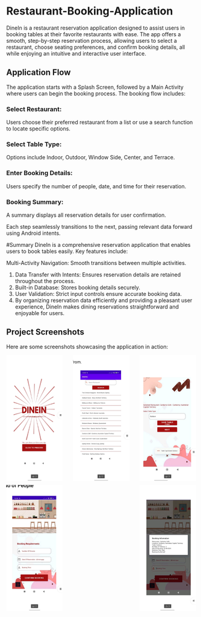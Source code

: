 # Restaurant-Booking-Application

DineIn is a restaurant reservation application designed to assist users in booking tables at their favorite restaurants with ease. The app offers a smooth, step-by-step reservation process, allowing users to select a restaurant, choose seating preferences, and confirm booking details, all while enjoying an intuitive and interactive user interface.

## Application Flow
The application starts with a Splash Screen, followed by a Main Activity where users can begin the booking process. The booking flow includes:

### Select Restaurant: 
Users choose their preferred restaurant from a list or use a search function to locate specific options.
### Select Table Type: 
Options include Indoor, Outdoor, Window Side, Center, and Terrace.
### Enter Booking Details: 
Users specify the number of people, date, and time for their reservation.
### Booking Summary: 
A summary displays all reservation details for user confirmation.

Each step seamlessly transitions to the next, passing relevant data forward using Android intents.

#Summary 
DineIn is a comprehensive reservation application that enables users to book tables easily. Key features include:

Multi-Activity Navigation: Smooth transitions between multiple activities.
1. Data Transfer with Intents: Ensures reservation details are retained throughout the process.
2. Built-in Database: Stores booking details securely.
3. User Validation: Strict input controls ensure accurate booking data.
4. By organizing reservation data efficiently and providing a pleasant user experience, DineIn makes dining reservations straightforward and enjoyable for users.

## Project Screenshots

Here are some screenshots showcasing the application in action:

<div style="display: flex; justify-content: space-between;">
    <img src="dd1.jpeg" alt="" width="150"/>
    <img src="dd2.jpeg" alt="" width="150"/>
    <img src="dd3.jpeg" alt="" width="150"/>
</div>

<div style="display: flex; justify-content: space-between; margin-top: 10px;">
    <img src="dd4.jpeg" alt=" " width="150"/>
    <img src="dd5.jpeg" alt=" " width="150"/>
</div>
